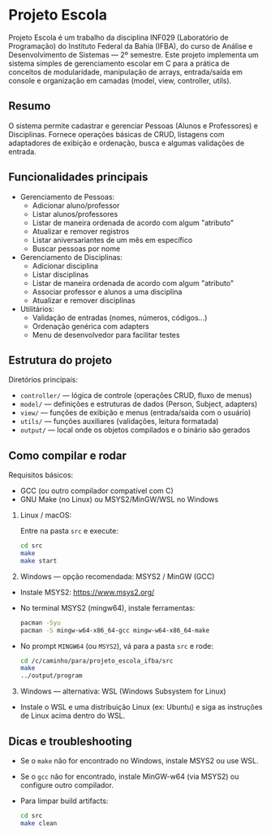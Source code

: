 # Projeto Escola

Projeto Escola é um trabalho da disciplina INF029 (Laboratório de Programação) do Instituto Federal da Bahia (IFBA), do curso de Análise e Desenvolvimento de Sistemas — 2º semestre. Este projeto implementa um sistema simples de gerenciamento escolar em C para a prática de conceitos de modularidade, manipulação de arrays, entrada/saída em console e organização em camadas (model, view, controller, utils).

## Resumo

O sistema permite cadastrar e gerenciar Pessoas (Alunos e Professores) e Disciplinas. Fornece operações básicas de CRUD, listagens com adaptadores de exibição e ordenação, busca e algumas validações de entrada.

## Funcionalidades principais

- Gerenciamento de Pessoas:
  - Adicionar aluno/professor
  - Listar alunos/professores
  - Listar de maneira ordenada de acordo com algum "atributo"
  - Atualizar e remover registros
  - Listar aniversariantes de um mês em específico
  - Buscar pessoas por nome
- Gerenciamento de Disciplinas:
  - Adicionar disciplina
  - Listar disciplinas
  - Listar de maneira ordenada de acordo com algum "atributo"
  - Associar professor e alunos a uma disciplina
  - Atualizar e remover disciplinas
- Utilitários:
  - Validação de entradas (nomes, números, códigos...)
  - Ordenação genérica com adapters
  - Menu de desenvolvedor para facilitar testes

## Estrutura do projeto

Diretórios principais:

- `controller/` — lógica de controle (operações CRUD, fluxo de menus)
- `model/` — definições e estruturas de dados (Person, Subject, adapters)
- `view/` — funções de exibição e menus (entrada/saída com o usuário)
- `utils/` — funções auxiliares (validações, leitura formatada)
- `output/` — local onde os objetos compilados e o binário são gerados

## Como compilar e rodar

Requisitos básicos:

- GCC (ou outro compilador compatível com C)
- GNU Make (no Linux) ou MSYS2/MinGW/WSL no Windows

1. Linux / macOS:

   Entre na pasta `src` e execute:

   ```bash
   cd src
   make
   make start
   ```

2. Windows — opção recomendada: MSYS2 / MinGW (GCC)

- Instale MSYS2: https://www.msys2.org/
- No terminal MSYS2 (mingw64), instale ferramentas:

  ```bash
  pacman -Syu
  pacman -S mingw-w64-x86_64-gcc mingw-w64-x86_64-make
  ```

- No prompt `MINGW64` (ou `MSYS2`), vá para a pasta `src` e rode:

  ```bash
  cd /c/caminho/para/projeto_escola_ifba/src
  make
  ../output/program
  ```

3. Windows — alternativa: WSL (Windows Subsystem for Linux)

- Instale o WSL e uma distribuição Linux (ex: Ubuntu) e siga as instruções de Linux acima dentro do WSL.

## Dicas e troubleshooting

- Se o `make` não for encontrado no Windows, instale MSYS2 ou use WSL.
- Se o `gcc` não for encontrado, instale MinGW-w64 (via MSYS2) ou configure outro compilador.
- Para limpar build artifacts:

  ```bash
  cd src
  make clean
  ```
